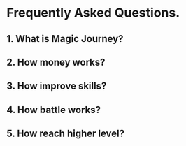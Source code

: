 # Frequently Asked Questions.

## 1. What is Magic Journey?

## 2. How money works?

## 3. How improve skills?

## 4. How battle works?

## 5. How reach higher level?